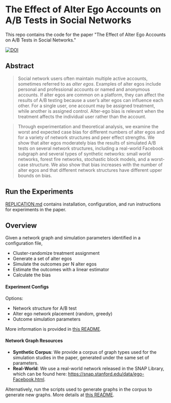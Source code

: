 # The Effect of Alter Ego Accounts on A/B Tests in Social Networks
This repo contains the code for the paper "The Effect of Alter Ego Accounts on A/B Tests in Social Networks." 

[![DOI](https://zenodo.org/badge/doi/10.5281/zenodo.10806591.svg)](http://dx.doi.org/10.5281/zenodo.10806591)

## Abstract

>Social network users often maintain multiple active accounts, sometimes referred to as *alter egos*. Examples of alter egos include personal and professional accounts or named and anonymous accounts. If alter egos are common on a platform, they can affect the results of A/B testing because a user’s alter egos can influence each other. For a single user, one account may be assigned treatment, while another is assigned control. Alter-ego bias is relevant when the treatment affects the individual user rather than the account. 

>Through experimentation and theoretical analysis, we examine the worst and expected case bias for different numbers of alter egos and for a variety of network structures and peer effect strengths. We show that alter egos moderately bias the results of simulated A/B tests on several network structures, including a real-world Facebook subgraph and several types of synthetic networks: small world networks, forest fire networks, stochastic block models, and a worst-case structure. We also show that bias increases with the number of alter egos and that different network structures have different upper bounds on bias.  

## Run the Experiments

[REPLICATION.md](REPLICATION.md) contains installation, configuration, and run instructions for experiments in the paper.

## Overview
Given a network graph and simulation parameters identified in a configuration file, 
* Cluster-randomize treatment assignment
* Generate a set of alter egos
* Simulate the outcomes per N alter egos 
* Estimate the outcomes with a linear estimator
* Calculate the bias

#### Experiment Configs
Options: 
* Network structure for A/B test
* Alter ego network placement (random, greedy)
* Outcome simulation parameters

More information is provided in  [this README](experiments/configs/README.md).

#### Network Graph Resources
* **Synthetic Corpus**:
We provide a corpus of graph types used for the simulation studies in the paper, generated under the same set of parameters. 
* **Real-World**:
We use a real-world network released in the SNAP Library, which can be found here: https://snap.stanford.edu/data/ego-Facebook.html.  

Alternatively, run the scripts used to generate graphs in the corpus to generate new graphs. 
More details at [this README](REPLICATION.md).
